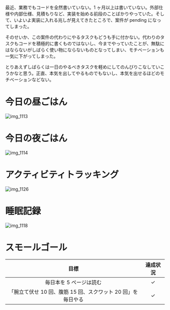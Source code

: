 最近、業務でもコードを全然書いていない。1 ヶ月以上は書いていない。外部仕様や内部仕様、見積もりなど、実装を始める前段のことばかりやっていた。そして、いよいよ実装に入れる兆しが見えてきたところで、案件が pending になってしまった。

そのせいか、この案件の代わりにやるタスクもどうも手に付かない。代わりのタスクもコードを積極的に書くものではないし、今までやっていたことが、無駄にはならないがしばらく使い物にならないものとなってしまい、モチベーションも一気に下がってしまった。

とりあえずしばらくは一日のやるべきタスクを軽めにしてのんびりこなしていこうかなと思う。正直、本気を出してやるものでもないし、本気を出せるほどのモチベーションなどない。

# 今日の昼ごはん
![img_1113](/images/2019/02/img_1113.jpg)

# 今日の夜ごはん
![img_1114](/images/2019/02/img_1114.jpg)

# アクティビティトラッキング
![img_1126](/images/2019/02/img_1126.png)

# 睡眠記録
![img_1118](/images/2019/02/img_1118.png)

# スモールゴール
| 目標 | 達成状況 |
|:---:|:---:|
| 毎日本を 5 ページは読む | ✓ |
| 「腕立て伏せ 10 回、腹筋 15 回、スクワット 20 回」を毎日やる | ✓ |
